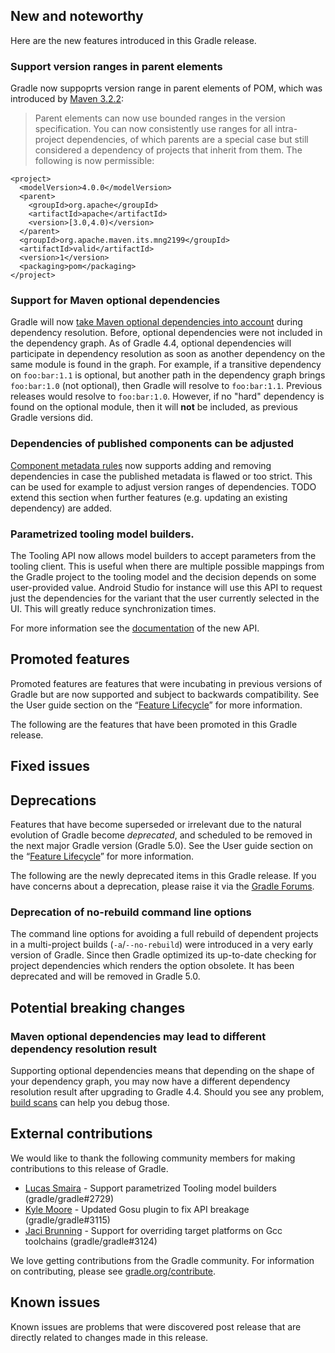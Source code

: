## New and noteworthy

Here are the new features introduced in this Gradle release.

### Support version ranges in parent elements

Gradle now suppoprts version range in parent elements of POM, which was introduced by [Maven 3.2.2](https://maven.apache.org/docs/3.2.2/release-notes.html):

> Parent elements can now use bounded ranges in the version specification. You can now consistently use ranges for all intra-project dependencies, of which parents are a special case but still considered a dependency of projects that inherit from them. The following is now permissible:

```
<project>
  <modelVersion>4.0.0</modelVersion>
  <parent>
    <groupId>org.apache</groupId>
    <artifactId>apache</artifactId>
    <version>[3.0,4.0)</version>
  </parent>
  <groupId>org.apache.maven.its.mng2199</groupId>
  <artifactId>valid</artifactId>
  <version>1</version>
  <packaging>pom</packaging>
</project>
```


<!--
IMPORTANT: if this is a patch release, ensure that a prominent link is included in the foreword to all releases of the same minor stream.
Add-->

### Support for Maven optional dependencies

Gradle will now [take Maven optional dependencies into account](https://github.com/gradle/gradle/pull/3129) during dependency resolution. 
Before, optional dependencies were not included in the dependency graph.
As of Gradle 4.4, optional dependencies will participate in dependency resolution as soon as another dependency on the same module is found in the graph.
For example, if a transitive dependency on `foo:bar:1.1` is optional, but another path in the dependency graph brings `foo:bar:1.0` (not optional), then Gradle will resolve to `foo:bar:1.1`.
Previous releases would resolve to `foo:bar:1.0`. However, if no "hard" dependency is found on the optional module, then it will **not** be included, as previous Gradle versions did.

### Dependencies of published components can be adjusted

[Component metadata rules](userguide/component_metadata_rules.html) now supports adding and removing dependencies in case the published metadata is flawed or too strict. This can be used for example to adjust version ranges of dependencies.
TODO extend this section when further features (e.g. updating an existing dependency) are added.

### Parametrized tooling model builders.

The Tooling API now allows model builders to accept parameters from the tooling client. This is useful when there are multiple possible mappings from the Gradle project to the tooling model and the decision depends on some user-provided value.
Android Studio for instance will use this API to request just the dependencies for the variant that the user currently selected in the UI. This will greatly reduce synchronization times.

For more information see the [documentation](javadoc/org/gradle/tooling/provider/model/ParametrizedToolingModelBuilder.html) of the new API.

## Promoted features

Promoted features are features that were incubating in previous versions of Gradle but are now supported and subject to backwards compatibility.
See the User guide section on the “[Feature Lifecycle](userguide/feature_lifecycle.html)” for more information.

The following are the features that have been promoted in this Gradle release.

<!--
### Example promoted
-->

## Fixed issues

## Deprecations

Features that have become superseded or irrelevant due to the natural evolution of Gradle become *deprecated*, and scheduled to be removed
in the next major Gradle version (Gradle 5.0). See the User guide section on the “[Feature Lifecycle](userguide/feature_lifecycle.html)” for more information.

The following are the newly deprecated items in this Gradle release. If you have concerns about a deprecation, please raise it via the [Gradle Forums](https://discuss.gradle.org).

### Deprecation of no-rebuild command line options 

The command line options for avoiding a full rebuild of dependent projects in a multi-project builds (`-a`/`--no-rebuild`) were introduced in a very early version of Gradle. 
Since then Gradle optimized its up-to-date checking for project dependencies which renders the option obsolete. It has been deprecated and will be removed in Gradle 5.0.

<!--
### Example deprecation
-->

## Potential breaking changes

### Maven optional dependencies may lead to different dependency resolution result

Supporting optional dependencies means that depending on the shape of your dependency graph, you may now have a different dependency resolution result after upgrading to Gradle 4.4.
Should you see any problem, [build scans](https://scans.gradle.com) can help you debug those.

## External contributions

We would like to thank the following community members for making contributions to this release of Gradle.

<!--
 - [Some person](https://github.com/some-person) - fixed some issue (gradle/gradle#1234)
-->

- [Lucas Smaira](https://github.com/lsmaira) - Support parametrized Tooling model builders (gradle/gradle#2729)
- [Kyle Moore](https://github.com/DPUkyle) - Updated Gosu plugin to fix API breakage (gradle/gradle#3115)
- [Jaci Brunning](https://github.com/JacisNonsense) - Support for overriding target platforms on Gcc toolchains (gradle/gradle#3124)

We love getting contributions from the Gradle community. For information on contributing, please see [gradle.org/contribute](https://gradle.org/contribute).

## Known issues

Known issues are problems that were discovered post release that are directly related to changes made in this release.
